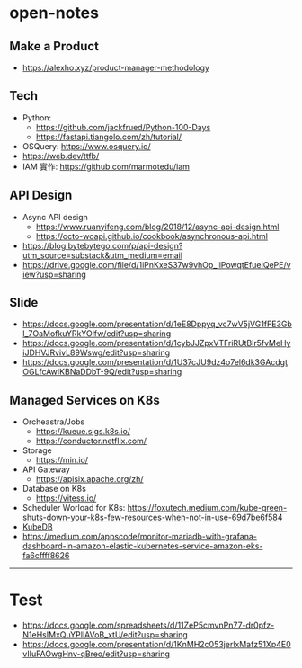 # open-notes

## Make a Product

- https://alexho.xyz/product-manager-methodology




## Tech

- Python: 
  - https://github.com/jackfrued/Python-100-Days
  - https://fastapi.tiangolo.com/zh/tutorial/
- OSQuery: https://www.osquery.io/
- https://web.dev/ttfb/
- IAM 實作: https://github.com/marmotedu/iam

## API Design

- Async API design
  - https://www.ruanyifeng.com/blog/2018/12/async-api-design.html
  - https://octo-woapi.github.io/cookbook/asynchronous-api.html
- https://blog.bytebytego.com/p/api-design?utm_source=substack&utm_medium=email
- https://drive.google.com/file/d/1iPnKxeS37w9vhOp_ilPowqtEfueIQePE/view?usp=sharing

## Slide
- https://docs.google.com/presentation/d/1eE8Dppyq_vc7wV5jVG1fFE3Gbl_7OaMofkuYRkYOlfw/edit?usp=sharing
- https://docs.google.com/presentation/d/1cybJJZpxVTFriRUtBlr5fvMeHyiJDHVJRvivL89Wswg/edit?usp=sharing
- https://docs.google.com/presentation/d/1U37cJU9dz4o7el6dk3GAcdgtOGLfcAwIKBNaDDbT-9Q/edit?usp=sharing


## Managed Services on K8s

- Orcheastra/Jobs
  - https://kueue.sigs.k8s.io/
  - https://conductor.netflix.com/
- Storage
  - https://min.io/
- API Gateway
  - https://apisix.apache.org/zh/
- Database on K8s
  - https://vitess.io/
- Scheduler Worload for K8s: https://foxutech.medium.com/kube-green-shuts-down-your-k8s-few-resources-when-not-in-use-69d7be6f584
- [KubeDB](https://kubedb.com/)
- https://medium.com/appscode/monitor-mariadb-with-grafana-dashboard-in-amazon-elastic-kubernetes-service-amazon-eks-fa6cffff8626
---
# Test

- https://docs.google.com/spreadsheets/d/11ZeP5cmvnPn77-dr0pfz-N1eHsIMxQuYPIlAVoB_xtU/edit?usp=sharing
- https://docs.google.com/presentation/d/1KnMH2c053jerlxMafz51Xp4E0vIIuFAOwgHnv-qBreo/edit?usp=sharing
